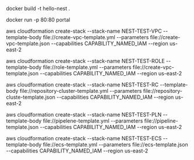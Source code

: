 docker build -t hello-nest .  

docker run -p 80:80 portal


aws cloudformation create-stack --stack-name NEST-TEST-VPC --template-body file://create-vpc-template.yml --parameters file://create-vpc-template.json --capabilities CAPABILITY_NAMED_IAM --region us-east-2

aws cloudformation create-stack --stack-name NEST-TEST-ROLE --template-body file://role-template.yml --parameters file://create-vpc-template.json --capabilities CAPABILITY_NAMED_IAM --region us-east-2


aws cloudformation create-stack --stack-name NEST-TEST-RC --template-body file://repository-cluster-template.yml --parameters file://repository-cluste-template.json --capabilities CAPABILITY_NAMED_IAM --region us-east-2


aws cloudformation create-stack --stack-name NEST-TEST-PLN --template-body file://pipelene-template.yml --parameters file://pipeline-template.json --capabilities CAPABILITY_NAMED_IAM --region us-east-2

aws cloudformation create-stack --stack-name NEST-TEST-ECS --template-body file://ecs-template.yml --parameters file://ecs-template.json --capabilities CAPABILITY_NAMED_IAM --region us-east-2